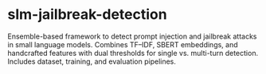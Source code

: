 # slm-jailbreak-detection
Ensemble-based framework to detect prompt injection and jailbreak attacks in small language models. Combines TF–IDF, SBERT embeddings, and handcrafted features with dual thresholds for single vs. multi-turn detection. Includes dataset, training, and evaluation pipelines.

